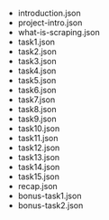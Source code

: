 - introduction.json
- project-intro.json
- what-is-scraping.json
- task1.json
- task2.json
- task3.json
- task4.json
- task5.json
- task6.json
- task7.json
- task8.json
- task9.json
- task10.json
- task11.json
- task12.json
- task13.json
- task14.json
- task15.json
- recap.json
- bonus-task1.json
- bonus-task2.json
